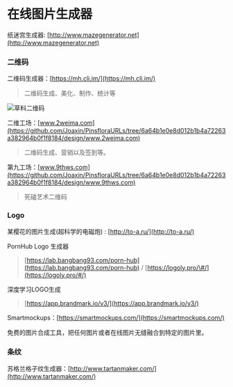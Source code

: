 # 在线图片生成器

纸迷宫生成器: [http://www.mazegenerator.net](http://www.mazegenerator.net)

### 二维码

二维码生成器：[https://mh.cli.im/](https://mh.cli.im/)

> 二维码生成、美化、制作、统计等

![&#x8349;&#x6599;&#x4E8C;&#x7EF4;&#x7801;](https://i.imgur.com/NqIFL7t.png)

二维工场：[www.2weima.com](https://github.com/Joaxin/PinsfloraURLs/tree/6a64b1e0e8d012b1b4a72263a382964b0f1f8184/design/www.2weima.com)

> 二维码生成、营销以及签到等。

第九工场：[www.9thws.com](https://github.com/Joaxin/PinsfloraURLs/tree/6a64b1e0e8d012b1b4a72263a382964b0f1f8184/design/www.9thws.com)

> 死磕艺术二维码

### Logo

某樱花的图片生成\(超科学的电磁炮\) : [http://to-a.ru/](http://to-a.ru/)

PornHub Logo 生成器

> [https://lab.bangbang93.com/porn-hub](https://lab.bangbang93.com/porn-hub) / [https://logoly.pro/\#/](https://logoly.pro/#/)

深度学习LOGO生成

> [https://app.brandmark.io/v3/](https://app.brandmark.io/v3/)

Smartmockups：[https://smartmockups.com/](https://smartmockups.com/)

免费的图片合成工具，把任何图片或者在线图片无缝融合到特定的图片里。

### 条纹

苏格兰格子纹生成器：[http://www.tartanmaker.com/](http://www.tartanmaker.com/)

